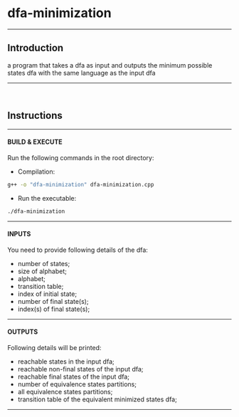 # dfa-minimization
___
## Introduction
a program that takes a dfa as input and outputs the minimum possible states dfa with the same language as the input dfa
___

<br>

## Instructions
___
#### BUILD & EXECUTE
Run the following commands in the root directory:
- Compilation: 
```bash
g++ -o "dfa-minimization" dfa-minimization.cpp
```
- Run the executable: 
```bash
./dfa-minimization
```
___
#### INPUTS
You need to provide following details of the dfa:
- number of states;
- size of alphabet;
- alphabet;
- transition table;
- index of initial state;
- number of final state(s);
- index(s) of final state(s);
___
#### OUTPUTS
Following details will be printed:
- reachable states in the input dfa;
- reachable non-final states of the input dfa;
- reachable final states of the input dfa;
- number of equivalence states partitions;
- all equivalence states partitions;
- transition table of the equivalent minimized states dfa;
___
